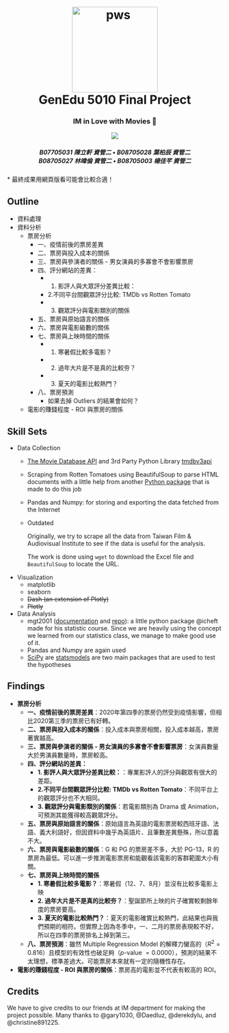 <h1 align='center'>
<br>
<img src="https://gist.githubusercontent.com/icheft/caa4b43f0f3393ae32dc9d82d6bbce01/raw/63b61f680033999ef788ebebeb4cd8e146fb416e/favpng_film-cinema-video.png" alt="pws" width="200">
<br>
 GenEdu 5010 Final Project
</h1>
<h3 align="center">IM in Love with Movies 🎥</h3>
<div align="center">
  <a href="https://icheft.github.io/IM-in-Love-with-Movies/">
    <img src="https://img.shields.io/badge/GenEdu 5010-網頁版請點此-orange?style=for-the-badge&logo=python">
  </a>
</div>
<h5 align="center">
B07705031 陳立軒 資管二 • 
B08705028 葉柏辰 資管二 <br>
B08705027 林暐倫 資管二 • 
B08705003 楊佳芊 資管二 <br>
</h5>

\* 最終成果用網頁版看可能會比較合適！




## Outline
+ 資料處理
+ 資料分析
  + 票房分析
    + 一、疫情前後的票房差異
    + 二、票房與投入成本的關係
    + 三、票房與參演者的關係 - 男女演員的多寡會不會影響票房
    + 四、評分網站的差異：
      + 1. 影評人與大眾評分差異比較：
      + 2.不同平台間觀眾評分比較: TMDb vs Rotten Tomato
      + 3. 觀眾評分與電影類別的關係
    + 五、票房與原始語言的關係
    + 六、票房與電影級數的關係
    + 七、票房與上映時間的關係
      + 1. 寒暑假比較多電影？
      + 2. 過年大片是不是真的比較夯？
      + 3. 夏天的電影比較熱門？
    + 八、票房預測
      + 如果去掉 Outliers 的結果會如何？
  + 電影的賺錢程度 - ROI 與票房的關係





## Skill Sets

+ Data Collection
    + [The Movie Database API](https://developers.themoviedb.org/3/getting-started/introduction) and 3rd Party Python Library [tmdbv3api](https://github.com/AnthonyBloomer/tmdbv3api)
    + Scraping from Rotten Tomatoes using BeautifulSoup to parse HTML documents with a little help from another [Python package](https://github.com/pdrm83/rotten_tomatoes_scraper) that is made to do this job
    + Pandas and Numpy: for storing and exporting the data fetched from the Internet
    + Outdated

        Originally, we try to scrape all the data from Taiwan Film & Audiovisual Institute to see if the data is useful for the analysis.

        The work is done using `wget` to download the Excel file and `BeautifulSoup` to locate the URL. 
+ Visualization
    + matplotlib
    + seaborn
    + ~~Dash (an extension of Plotly)~~
    + ~~Plotly~~
+ Data Analysis
    + mgt2001 ([documentation](https://icheft.github.io/mgt2001-docs/) and [repo](https://github.com/icheft/mgt2001/)): a little python package @icheft made for his statistic course. Since we are heavily using the concept we learned from our statistics class, we manage to make good use of it. 
    + Pandas and Numpy are again used
    + [SciPy](https://www.scipy.org) are [statsmodels](https://www.statsmodels.org/stable/index.html) are two main packages that are used to test the hypotheses 

## Findings

+ **票房分析**
    + **一、疫情前後的票房差異**：2020年第四季的票房仍然受到疫情影響，但相比2020第三季的票房已有好轉。
    + **二、票房與投入成本的關係**：投入成本與票房相關，投入成本越高，票房著實越高。
    + **三、票房與參演者的關係 - 男女演員的多寡會不會影響票房**：女演員數量大於男演員數量時，票房較高。
    + **四、評分網站的差異：**
        + **1. 影評人與大眾評分差異比較：**：專業影評人的評分與觀眾有很大的差距。
        + **2.不同平台間觀眾評分比較: TMDb vs Rotten Tomato**：不同平台上的觀眾評分也不大相同。
        + **3. 觀眾評分與電影類別的關係**：若電影類別為 Drama 或 Animation，可預測其能獲得較高觀眾評分。
    + **五、票房與原始語言的關係**：原始語言為英語的電影票房較西班牙語、法語、義大利語好，但因資料中幾乎為英語片、且筆數差異懸殊，所以意義不大。
    + **六、票房與電影級數的關係**：G 和 PG 的票房差不多，大於 PG-13，R 的票房為最低。可以進一步推測電影票房和能觀看該電影的客群範圍大小有關。
    + **七、票房與上映時間的關係**
        + **1. 寒暑假比較多電影？**：寒暑假（12、7、8月）並沒有比較多電影上映
        + **2. 過年大片是不是真的比較夯？**：聖誕節所上映的片子確實較剩餘年度的票房要高。
        + **3. 夏天的電影比較熱門？**：夏天的電影確實比較熱門，此結果也與我們預期的相符。但實際上因為冬季中，一、二月的票房表現較不好，所以在四季的票房排名上掉到第三。
    + **八、票房預測**：雖然 Multiple Regression Model 的解釋力蠻高的（$R^2 = 0.816$）且模型的有效性也破足夠（$p$-value $= 0.0000$），預測的結果不太理想，標準差過大。可能票房本來就有一定的隨機性存在。
+ **電影的賺錢程度 - ROI 與票房的關係**：票房高的電影並不代表有較高的 ROI。

## Credits

We have to give credits to our friends at IM department for making the project possible. Many thanks to @gary1030, @Daedluz, @derekdylu, and @christine891225.